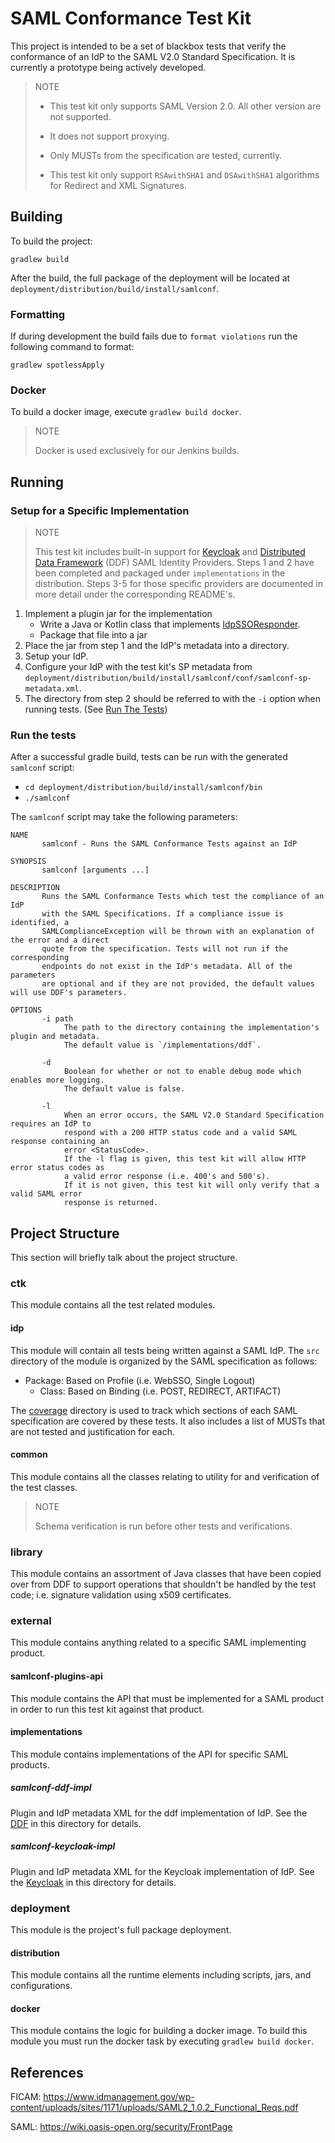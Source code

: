 # SAML Conformance Test Kit
This project is intended to be a set of blackbox tests that verify the conformance of an IdP to the SAML V2.0 Standard Specification.
It is currently a prototype being actively developed.

> NOTE
> 
> - This test kit only supports SAML Version 2.0. All other version are not supported.
>
> - It does not support proxying.
>
> - Only MUSTs from the specification are tested, currently.
> 
> - This test kit only support `RSAwithSHA1` and `DSAwithSHA1` algorithms for Redirect and XML Signatures.

## Building
To build the project:

    gradlew build

After the build, the full package of the deployment will be located at `deployment/distribution/build/install/samlconf`.

### Formatting
If during development the build fails due to `format violations` run the following command to format:

    gradlew spotlessApply

### Docker
To build a docker image, execute `gradlew build docker`.

> NOTE
>
> Docker is used exclusively for our Jenkins builds.

## Running

### Setup for a Specific Implementation
> NOTE
>
> This test kit includes built-in support for [Keycloak](external/implementations/samlconf-keycloak-impl/README.md) and [Distributed Data Framework](external/implementations/samlconf-ddf-impl/README.md) (DDF) SAML Identity Providers.
> Steps 1 and 2 have been completed and packaged under `implementations` in the distribution.
> Steps 3-5 for those specific providers are documented in more detail under the corresponding README's.

1. Implement a plugin jar for the implementation
    * Write a Java or Kotlin class that implements [IdpSSOResponder](external/api/src/main/java/org/codice/compliance/saml/plugin/IdpSSOResponder.java).
    * Package that file into a jar
2. Place the jar from step 1 and the IdP's metadata into a directory.
3. Setup your IdP.
4. Configure your IdP with the test kit's SP metadata from `deployment/distribution/build/install/samlconf/conf/samlconf-sp-metadata.xml`.
5. The directory from step 2 should be referred to with the `-i` option when running tests. (See [Run The Tests](#run_the_tests]))

### Run the tests
After a successful gradle build, tests can be run with the generated `samlconf` script:
    
- `cd deployment/distribution/build/install/samlconf/bin`
- `./samlconf`

The `samlconf` script may take the following parameters:

    NAME
           samlconf - Runs the SAML Conformance Tests against an IdP
    
    SYNOPSIS
           samlconf [arguments ...]
    
    DESCRIPTION
           Runs the SAML Conformance Tests which test the compliance of an IdP
           with the SAML Specifications. If a compliance issue is identified, a
           SAMLComplianceException will be thrown with an explanation of the error and a direct
           quote from the specification. Tests will not run if the corresponding
           endpoints do not exist in the IdP's metadata. All of the parameters
           are optional and if they are not provided, the default values will use DDF's parameters.
    
    OPTIONS
           -i path
                The path to the directory containing the implementation's plugin and metadata.
                The default value is `/implementations/ddf`.
                      
           -d
                Boolean for whether or not to enable debug mode which enables more logging.
                The default value is false.

           -l
                When an error occurs, the SAML V2.0 Standard Specification requires an IdP to 
                respond with a 200 HTTP status code and a valid SAML response containing an 
                error <StatusCode>.
                If the -l flag is given, this test kit will allow HTTP error status codes as 
                a valid error response (i.e. 400's and 500's).
                If it is not given, this test kit will only verify that a valid SAML error 
                response is returned.

## Project Structure
This section will briefly talk about the project structure.

### ctk
This module contains all the test related modules.

#### idp
This module will contain all tests being written against a SAML IdP. The `src` directory of the module is organized by the SAML specification as follows:

* Package: Based on Profile (i.e. WebSSO, Single Logout)
  * Class: Based on Binding (i.e. POST, REDIRECT, ARTIFACT)

The [coverage](ctk/idp/coverage) directory is used to track which sections of each SAML specification are covered by these tests. It also includes a list of MUSTs that are not tested and justification for each.

#### common
This module contains all the classes relating to utility for and verification of the test classes.

> NOTE 
>
> Schema verification is run before other tests and verifications.

### library
This module contains an assortment of Java classes that have been copied over from DDF to support operations that shouldn't be handled by the test code; i.e. signature validation using x509 certificates.

### external
This module contains anything related to a specific SAML implementing product.

#### samlconf-plugins-api
This module contains the API that must be implemented for a SAML product in order to run this test kit against that product.

#### implementations
This module contains implementations of the API for specific SAML products.

##### samlconf-ddf-impl
Plugin and IdP metadata XML for the ddf implementation of IdP. See the [DDF](external/implementations/samlconf-ddf-impl/README.md) in this directory for details.

##### samlconf-keycloak-impl
Plugin and IdP metadata XML for the Keycloak implementation of IdP. See the [Keycloak](external/implementations/samlconf-keycloak-impl/README.md) in this directory for details.

### deployment
This module is the project's full package deployment.

#### distribution
This module contains all the runtime elements including scripts, jars, and configurations.

#### docker
This module contains the logic for building a docker image.
To build this module you must run the docker task by executing `gradlew build docker`.

## References
FICAM: https://www.idmanagement.gov/wp-content/uploads/sites/1171/uploads/SAML2_1.0.2_Functional_Reqs.pdf

SAML: https://wiki.oasis-open.org/security/FrontPage
